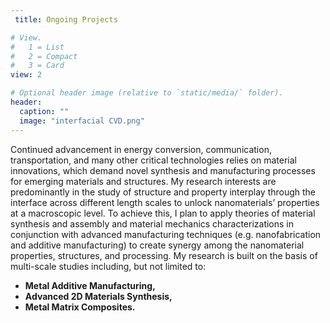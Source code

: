 ```yaml
---
 title: Ongoing Projects

# View.
#   1 = List
#   2 = Compact
#   3 = Card
view: 2

# Optional header image (relative to `static/media/` folder).
header:
  caption: ""
  image: "interfacial CVD.png"
---
```


<span style="font-size: 1em; line-height: normal;">Continued advancement in energy conversion, communication, transportation, and many other critical technologies relies on material innovations, which demand novel synthesis and manufacturing processes for emerging materials and structures. My research interests are predominantly in the study of structure and property interplay through the interface across different length scales to unlock nanomaterials’ properties at a macroscopic level. To achieve this, I plan to apply theories of material synthesis and assembly and material mechanics characterizations in conjunction with advanced manufacturing techniques (e.g. nanofabrication and additive manufacturing) to create synergy among the nanomaterial properties, structures, and processing. My research is built on the basis of multi-scale studies including, but not limited to:
</span>

* <span style="font-size: 1em;">**Metal Additive Manufacturing,**
* <span style="font-size: 1em;">**Advanced 2D Materials Synthesis,**
* <span style="font-size: 1em;">**Metal Matrix Composites.**
